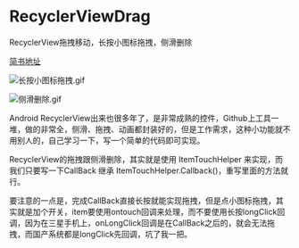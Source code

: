 # RecyclerViewDrag
 RecyclerView拖拽移动，长按小图标拖拽，侧滑删除
 
[简书地址](https://www.jianshu.com/p/a76fffac992f)

![长按小图标拖拽.gif](https://upload-images.jianshu.io/upload_images/1627327-baac15e6b3473e02.gif?imageMogr2/auto-orient/strip)


![侧滑删除.gif](https://upload-images.jianshu.io/upload_images/1627327-41c8f7fc0cad9814.gif?imageMogr2/auto-orient/strip)

Android RecyclerView出来也很多年了，是非常成熟的控件，Github上工具一堆，做的非常全，侧滑、拖拽、动画都封装好的，但是工作需求，这种小功能就不用别人的，自己学习一下，写一个简单的代码即可实现。

RecyclerView的拖拽跟侧滑删除，其实就是使用 ItemTouchHelper 来实现，而我们只要写一下CallBack 继承 ItemTouchHelper.Callback()，重写里面的方法就行。

要注意的一点是，完成CallBack直接长按就能实现拖拽，但是点小图标拖拽，其实就是加个开关，item要使用ontouch回调来处理，而不要使用长按longClick回调，因为在三星手机上，onLongClick回调是在CallBack之后的，就会无法拖拽，而国产系统都是longClick先回调，坑了我一把。
